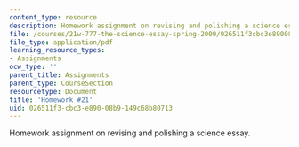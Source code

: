 ```yaml
---
content_type: resource
description: Homework assignment on revising and polishing a science essay.
file: /courses/21w-777-the-science-essay-spring-2009/026511f3cbc3e89008b9149c68b80713_MIT21W_777s09_assn19_hw21.pdf
file_type: application/pdf
learning_resource_types:
- Assignments
ocw_type: ''
parent_title: Assignments
parent_type: CourseSection
resourcetype: Document
title: 'Homework #21'
uid: 026511f3-cbc3-e890-08b9-149c68b80713
---
```

Homework assignment on revising and polishing a science essay.

